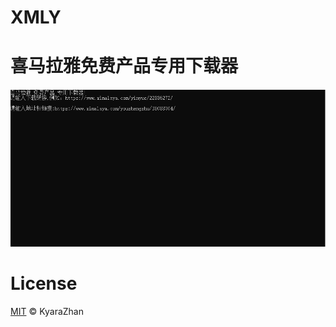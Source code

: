 # XMLY  
# 喜马拉雅免费产品专用下载器

<img width="957" alt="image" src="https://github.com/kyarazhan/XMLY/blob/master/picture/readme1.png">  


# License

[MIT](https://github.com/kyarazhan/XMLY/blob/master/LICENSE) © KyaraZhan
